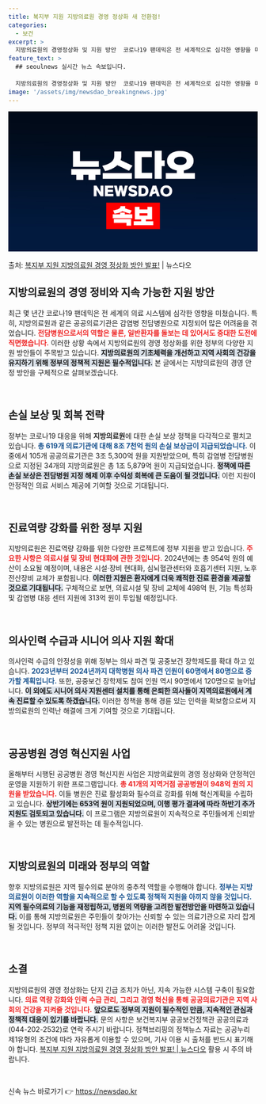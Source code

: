 ```yaml
---
title: 복지부 지원 지방의료원 경영 정상화 새 전환점!
categories:
  - 보건
excerpt: >
  지방의료원의 경영정상화 및 지원 방안  코로나19 팬데믹은 전 세계적으로 심각한 영향을 미쳤으며, 이러한 상…
feature_text: >
  ## seoulnews 실시간 뉴스 속보입니다.

  지방의료원의 경영정상화 및 지원 방안  코로나19 팬데믹은 전 세계적으로 심각한 영향을 미쳤으며, 이러한 상…
image: '/assets/img/newsdao_breakingnews.jpg'
---
```


![뉴스다오 속보](/assets/img/newsdao_breakingnews.jpg)

<p>출처: <a href="https://newsdao.kr/5001" rel="dofollow">복지부 지원 지방의료원 경영 정상화 방안 발표!</a> | 뉴스다오</p>

<h2 data-ke-size="size26">지방의료원의 경영 정비와 지속 가능한 지원 방안</h2>
<p data-ke-size="size16">최근 몇 년간 코로나19 팬데믹은 전 세계의 의료 시스템에 심각한 영향을 미쳤습니다. 특히, 지방의료원과 같은 공공의료기관은 감염병 전담병원으로 지정되어 많은 어려움을 겪었습니다. <b><span style="color: #ee2323;">전담병원으로서의 역할은 물론, 일반환자를 돌보는 데 있어서도 중대한 도전에 직면했습니다.</span></b> 이러한 상황 속에서 지방의료원의 경영 정상화를 위한 정부의 다양한 지원 방안들이 주목받고 있습니다. <b><span style="background-color: #21538527;">지방의료원의 기초체력을 개선하고 지역 사회의 건강을 유지하기 위해 정부의 정책적 지원은 필수적입니다.</span></b> 본 글에서는 지방의료원의 경영 안정 방안을 구체적으로 살펴보겠습니다.</p>
<p data-ke-size="size16">&nbsp;</p>

<h2 data-ke-size="size26">손실 보상 및 회복 전략</h2>
<p data-ke-size="size16">정부는 코로나19 대응을 위해 <b>지방의료원</b>에 대한 손실 보상 정책을 다각적으로 펼치고 있습니다. <b><span style="color: #1a5490;">총 619개 의료기관에 대해 8조 7천억 원의 손실 보상금이 지급되었습니다.</span></b> 이 중에서 105개 공공의료기관은 3조 5,300억 원을 지원받았으며, 특히 감염병 전담병원으로 지정된 34개의 지방의료원은 총 1조 5,879억 원이 지급되었습니다. <b><span style="background-color: #21538527;">정책에 따른 손실 보상은 전담병원 지정 해제 이후 수익성 회복에 큰 도움이 될 것입니다.</span></b> 이런 지원이 안정적인 의료 서비스 제공에 기여할 것으로 기대됩니다.</p>
<p data-ke-size="size16">&nbsp;</p>

<h2 data-ke-size="size26">진료역량 강화를 위한 정부 지원</h2>
<p data-ke-size="size16">지방의료원은 진료역량 강화를 위한 다양한 프로젝트에 정부 지원을 받고 있습니다. <b><span style="color: #ee2323;">주요한 사항은 의료시설 및 장비 현대화에 관한 것입니다.</span></b> 2024년에는 총 954억 원의 예산이 소요될 예정이며, 내용은 시설‧장비 현대화, 심뇌혈관센터와 호흡기센터 지원, 노후 전산장비 교체가 포함됩니다. <b><span style="background-color: #21538527;">이러한 지원은 환자에게 더욱 쾌적한 진료 환경을 제공할 것으로 기대됩니다.</span></b> 구체적으로 보면, 의료시설 및 장비 교체에 498억 원, 기능 특성화 및 감염병 대응 센터 지원에 313억 원이 투입될 예정입니다.</p>
<p data-ke-size="size16">&nbsp;</p>

<h2 data-ke-size="size26">의사인력 수급과 시니어 의사 지원 확대</h2>
<p data-ke-size="size16">의사인력 수급의 안정성을 위해 정부는 의사 파견 및 공중보건 장학제도를 확대 하고 있습니다. <b><span style="color: #1a5490;">2023년부터 2024년까지 대학병원 의사 파견 인원이 60명에서 80명으로 증가할 계획입니다.</span></b> 또한, 공중보건 장학제도 참여 인원 역시 90명에서 120명으로 늘어납니다. <b><span style="background-color: #21538527;">이 외에도 시니어 의사 지원센터 설치를 통해 은퇴한 의사들이 지역의료원에서 계속 진료할 수 있도록 하겠습니다.</span></b> 이러한 정책을 통해 경륜 있는 인력을 확보함으로써 지방의료원의 인력난 해결에 크게 기여할 것으로 기대됩니다.</p>
<p data-ke-size="size16">&nbsp;</p>

<h2 data-ke-size="size26">공공병원 경영 혁신지원 사업</h2>
<p data-ke-size="size16">올해부터 시행된 공공병원 경영 혁신지원 사업은 지방의료원의 경영 정상화와 안정적인 운영을 지원하기 위한 프로그램입니다. <b><span style="color: #ee2323;">총 41개의 지역거점 공공병원이 948억 원의 지원을 받았습니다.</span></b> 이들 병원은 진료 활성화와 필수의료 강화를 위해 혁신계획을 수립하고 있습니다. <b><span style="background-color: #21538527;">상반기에는 653억 원이 지원되었으며, 이행 평가 결과에 따라 하반기 추가 지원도 검토되고 있습니다.</span></b> 이 프로그램은 지방의료원이 지속적으로 주민들에게 신뢰받을 수 있는 병원으로 발전하는 데 필수적입니다.</p>
<p data-ke-size="size16">&nbsp;</p>

<h2 data-ke-size="size26">지방의료원의 미래와 정부의 역할</h2>
<p data-ke-size="size16">향후 지방의료원은 지역 필수의료 분야의 중추적 역할을 수행해야 합니다. <b><span style="color: #1a5490;">정부는 지방의료원이 이러한 역할을 지속적으로 할 수 있도록 정책적 지원을 아끼지 않을 것입니다.</span></b> <b><span style="background-color: #21538527;">지역 필수의료의 기능을 재정립하고, 병원의 역량을 고려한 발전방안을 마련하고 있습니다.</span></b> 이를 통해 지방의료원은 주민들이 찾아가는 신뢰할 수 있는 의료기관으로 자리 잡게 될 것입니다. 정부의 적극적인 정책 지원 없이는 이러한 발전도 어려울 것입니다.</p>
<p data-ke-size="size16">&nbsp;</p>

<h2 data-ke-size="size26">소결</h2>
<p data-ke-size="size16">지방의료원의 경영 정상화는 단지 긴급 조치가 아닌, 지속 가능한 시스템 구축이 필요합니다. <b><span style="color: #ee2323;">의료 역량 강화와 인력 수급 관리, 그리고 경영 혁신을 통해 공공의료기관은 지역 사회의 건강을 지켜줄 것입니다.</span></b> <b><span style="background-color: #21538527;">앞으로도 정부의 지원이 필수적인 만큼, 지속적인 관심과 정책적 대응이 있기를 바랍니다.</span></b> 문의 사항은 보건복지부 공공보건정책관 공공의료과(044-202-2532)로 연락 주시기 바랍니다. 정책브리핑의 정책뉴스 자료는 공공누리 제1유형의 조건에 따라 자유롭게 이용할 수 있으며, 기사 이용 시 출처를 반드시 표기해야 합니다. <a href="https://newsdao.kr/5001">복지부 지원 지방의료원 경영 정상화 방안 발표! | 뉴스다오</a> 활용 시 주의 바랍니다.</p>
<p data-ke-size="size16">&nbsp;</p> 

신속 뉴스 바로가기 👉 <a href="https://newsdao.kr" rel="dofollow">https://newsdao.kr</a>


